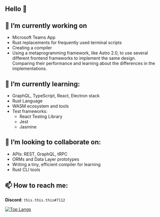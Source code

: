 <!-- 
### Stats

<a href="https://github.com/anuraghazra/github-readme-stats">
  <img align="left" src="https://github-readme-stats.vercel.app/api?username=hamza1311&show_icons=true&hide=stars&theme=gotham&hide_rank=true&hide_title=true&hide_border=true&include_all_commits=true" />
</a>
<a href="https://github.com/anuraghazra/github-readme-stats">
  <img align="right" src="https://github-readme-stats.vercel.app/api/top-langs/?username=hamza1311&exclude_repo=SendAnything&theme=gotham&layout=compact&card_width=310&hide_border=true" />
</a>

<a href="https://sourcekarma.vercel.app/hamza1311" align="center">
  <img src="https://sourcekarma-og.vercel.app/api/hamza1311/github" alt="Source Karma badge for @hamza1311" />
</a> 
-->
## Hello 👋

## 🔭 I’m currently working on 
- Microsoft Teams App
- Rust replacements for frequently used terminal scripts
- Creating a compiler
- Using a metaprogramming framework, like Astro 2.0, to use several different frontend frameworks to implement the same design. Comparing their performance and learning about the differences in the implementations.

## 🌱 I’m currently learning:
- GraphQL, TypeScript, React, Electron stack
- Rust Language
- WASM ecosystem and tools
- Test frameworks: 
  - React Testing Library
  - Jest
  - Jasmine

## 👯 I’m looking to collaborate on:
- APIs: REST, GraphQL, tRPC
- ORMs and Data Layer prototypes
- Writing a tiny, efficient compiler for learning
- Rust CLI tools

## 📫 How to reach me:

**Discord**: `this.this.this#7112`

[![Top Langs](https://github-readme-stats.vercel.app/api/top-langs/?username=anuraghazra)](https://github.com/anuraghazra/github-readme-stats)
